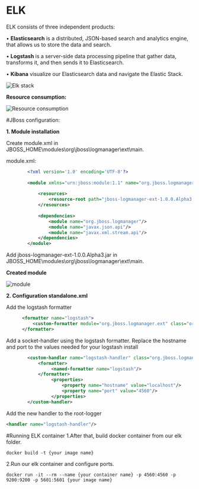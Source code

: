 # ELK
ELK consists of three independent products:

•	**Elasticsearch** is a distributed, JSON-based search and analytics engine, that allows us to  store the data and search.

•	**Logstash** is a server-side data processing pipeline that gather data, transforms it, and then sends it to Elasticsearch.

•	**Kibana** visualize our Elasticsearch data and navigate the Elastic Stack.

![Elk stack](elk/14-elastic-stack-1.png)

**Resource consumption:**

![Resource consumption](elk/ELK.png)

#JBoss configuration:

**1. Module installation**

 Create module.xml in JBOSS_HOME\modules\org\jboss\logmanager\ext\main.
 
 module.xml:
 ```xml
         <?xml version='1.0' encoding='UTF-8'?>
         
         <module xmlns="urn:jboss:module:1.1" name="org.jboss.logmanager.ext">
         
             <resources>
                 <resource-root path="jboss-logmanager-ext-1.0.0.Alpha3.jar"/>
             </resources>
         
             <dependencies>
                 <module name="org.jboss.logmanager"/>
                 <module name="javax.json.api"/>
                 <module name="javax.xml.stream.api"/>
             </dependencies>
         </module>
   ```
 Add jboss-logmanager-ext-1.0.0.Alpha3.jar in JBOSS_HOME\modules\org\jboss\logmanager\ext\main.
   
**Created module**

![module](elk/moduleImage.png)

**2. Configuration standalone.xml**

  Add the logstash formatter
  ```xml
        <formatter name="logstash">
            <custom-formatter module="org.jboss.logmanager.ext" class="org.jboss.logmanager.ext.formatters.LogstashFormatter"/>
        </formatter>
  ```
  
  Add a socket-handler using the logstash formatter. Replace the hostname and port to the values needed for your logstash install
  ```xml
          <custom-handler name="logstash-handler" class="org.jboss.logmanager.ext.handlers.SocketHandler" module="org.jboss.logmanager.ext">
              <formatter>
                   <named-formatter name="logstash"/>
              </formatter>
                   <properties>
                       <property name="hostname" value="localhost"/>
                       <property name="port" value="4560"/>
                   </properties>
          </custom-handler>
   ```
   Add the new handler to the root-logger
   ```xml
   <handler name="logstash-handler"/>
   ```
#Running ELK container
1.After that, build docker container from our elk folder.

```docker build -t {your image name}```

2.Run our elk container and configure ports.

 ```docker run -it --rm --name {your container name} -p 4560:4560 -p 9200:9200 -p 5601:5601 {your image name}```
